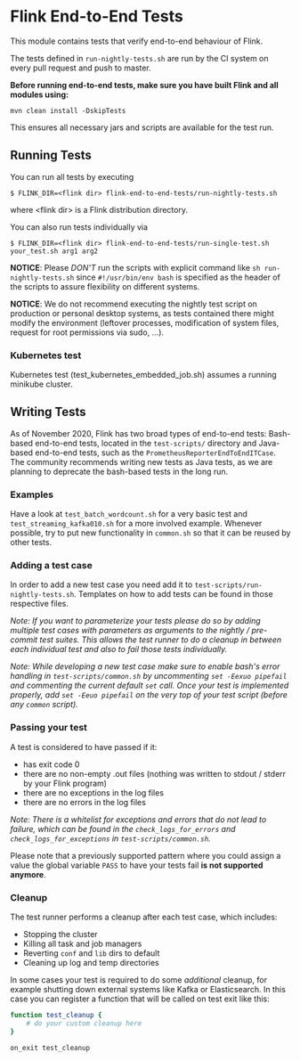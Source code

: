 # Flink End-to-End Tests

This module contains tests that verify end-to-end behaviour of Flink. 

The tests defined in `run-nightly-tests.sh` are run by the CI system on every pull request
and push to master.

**Before running end-to-end tests, make sure you have built Flink and all modules using:**
 ```
 mvn clean install -DskipTests
 ```
This ensures all necessary jars and scripts are available for the test run.

## Running Tests
You can run all tests by executing

```
$ FLINK_DIR=<flink dir> flink-end-to-end-tests/run-nightly-tests.sh
```

where \<flink dir\> is a Flink distribution directory.

You can also run tests individually via

```
$ FLINK_DIR=<flink dir> flink-end-to-end-tests/run-single-test.sh your_test.sh arg1 arg2
```

**NOTICE**: Please _DON'T_ run the scripts with explicit command like ```sh run-nightly-tests.sh``` since ```#!/usr/bin/env bash``` is specified as the header of the scripts to assure flexibility on different systems.

**NOTICE**: We do not recommend executing the nightly test script on production or personal desktop systems, as tests contained there might modify the environment (leftover processes, modification of system files, request for root permissions via sudo, ...).

### Kubernetes test

Kubernetes test (test_kubernetes_embedded_job.sh) assumes a running minikube cluster.


## Writing Tests

As of November 2020, Flink has two broad types of end-to-end tests: Bash-based end-to-end tests, located in the `test-scripts/` directory and Java-based end-to-end tests, such as the `PrometheusReporterEndToEndITCase`. The community recommends writing new tests as Java tests, as we are planning to deprecate the bash-based tests in the long run.


### Examples
Have a look at `test_batch_wordcount.sh` for a very basic test and
`test_streaming_kafka010.sh` for a more involved example. Whenever possible, try
to put new functionality in `common.sh` so that it can be reused by other tests.

### Adding a test case
In order to add a new test case you need add it to `test-scripts/run-nightly-tests.sh`. Templates on how to add tests can be found in those respective files.

_Note: If you want to parameterize your tests please do so by adding multiple test cases with parameters as arguments to the nightly / pre-commit test suites. This allows the test runner to do a cleanup in between each individual test and also to fail those tests individually._

_Note: While developing a new test case make sure to enable bash's error handling in `test-scripts/common.sh` by uncommenting `set -Eexuo pipefail` and commenting the current default `set` call. Once your test is implemented properly, add `set -Eeuo pipefail` on the very top of your test script (before any `common` script)._

### Passing your test
A test is considered to have passed if it:
- has exit code 0
- there are no non-empty .out files (nothing was written to stdout / stderr by your Flink program)
- there are no exceptions in the log files
- there are no errors in the log files

_Note: There is a whitelist for exceptions and errors that do not lead to failure, which can be found in the `check_logs_for_errors` and `check_logs_for_exceptions` in `test-scripts/common.sh`._

Please note that a previously supported pattern where you could assign a value the global variable `PASS` to have your tests fail **is not supported anymore**.

### Cleanup
The test runner performs a cleanup after each test case, which includes:
- Stopping the cluster
- Killing all task and job managers
- Reverting `conf` and `lib` dirs to default
- Cleaning up log and temp directories

In some cases your test is required to do some *additional* cleanup, for example shutting down external systems like Kafka or Elasticsearch. In this case you can register a function that will be called on test exit like this:

```sh
function test_cleanup {
    # do your custom cleanup here
}

on_exit test_cleanup
```
